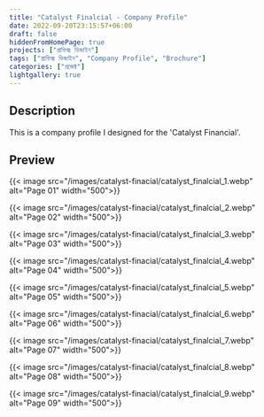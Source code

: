 ```yaml
---
title: "Catalyst Finalcial - Company Profile"
date: 2022-09-20T23:15:57+06:00
draft: false
hiddenFromHomePage: true
projects: ["গ্রাফিক্স ডিজাইন"]
tags: ["গ্রাফিক্স ডিজাইন", "Company Profile", "Brochure"]
categories: ["প্রজেক্ট"]
lightgallery: true
---
```


## Description

This is a company profile I designed for the 'Catalyst Financial'.

## Preview

{{< image src="/images/catalyst-finacial/catalyst_finalcial_1.webp" alt="Page 01" width="500">}}

{{< image src="/images/catalyst-finacial/catalyst_finalcial_2.webp" alt="Page 02" width="500">}}

{{< image src="/images/catalyst-finacial/catalyst_finalcial_3.webp" alt="Page 03" width="500">}}

{{< image src="/images/catalyst-finacial/catalyst_finalcial_4.webp" alt="Page 04" width="500">}}

{{< image src="/images/catalyst-finacial/catalyst_finalcial_5.webp" alt="Page 05" width="500">}}

{{< image src="/images/catalyst-finacial/catalyst_finalcial_6.webp" alt="Page 06" width="500">}}

{{< image src="/images/catalyst-finacial/catalyst_finalcial_7.webp" alt="Page 07" width="500">}}

{{< image src="/images/catalyst-finacial/catalyst_finalcial_8.webp" alt="Page 08" width="500">}}

{{< image src="/images/catalyst-finacial/catalyst_finalcial_9.webp" alt="Page 09" width="500">}}


